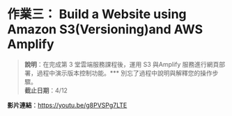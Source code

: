# 作業三： Build a Website using Amazon S3(Versioning)and AWS Amplify

> **說明**：在完成第 3 堂雲端服務課程後，運用 S3 與Amplify 服務進行網頁部署，過程中演示版本控制功能。*** 別忘了過程中說明與解釋您的操作步驟。  
**截止日期**：4/12  

**影片連結**：https://youtu.be/g8PVSPg7LTE
